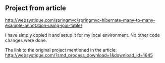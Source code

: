 ## Project from article
http://websystique.com/springmvc/springmvc-hibernate-many-to-many-example-annotation-using-join-table/

I have simply copied it and setup it for my local environment. No other code changes were done.

The link to the original project mentioned in the article:
http://websystique.com/?smd_process_download=1&download_id=1645

